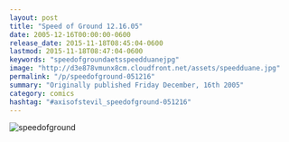 ```yaml
---
layout: post
title: "Speed of Ground 12.16.05"
date: 2005-12-16T00:00:00-0600
release_date: 2015-11-18T08:45:04-0600
lastmod: 2015-11-18T08:47:04-0600
keywords: "speedofgroundaetsspeedduanejpg"
image: "http://d3e878vmunx8cm.cloudfront.net/assets/speedduane.jpg"
permalink: "/p/speedofground-051216"
summary: "Originally published Friday December, 16th 2005"
category: comics
hashtag: "#axisofstevil_speedofground-051216"
---
```


![speedofground](http://d3e878vmunx8cm.cloudfront.net/assets/speedduane.jpg)
